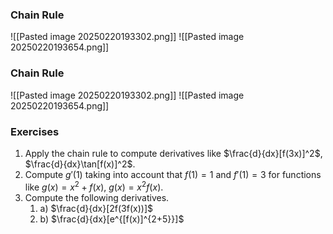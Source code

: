 
### Chain Rule
![[Pasted image 20250220193302.png]]
![[Pasted image 20250220193654.png]]



### Chain Rule
![[Pasted image 20250220193302.png]]
![[Pasted image 20250220193654.png]]

### Exercises

1. Apply the chain rule to compute derivatives like $\frac{d}{dx}[f(3x)]^2$, $\frac{d}{dx}\tan[f(x)]^2$.
2. Compute $g'(1)$ taking into account that $f(1) = 1$ and $f'(1) = 3$ for functions like $g(x) = x^2 + f(x)$, $g(x) = x^2f(x)$.
3. Compute the following derivatives.
	1. a) $\frac{d}{dx}[2f(3f(x))]$
	2. b) $\frac{d}{dx}[e^{[f(x)]^{2+5}}]$